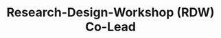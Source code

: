 ---
layout: post

weight: 100

name: Pranav Misri

title: Research-Design-Workshop (RDW) Co-Lead

img: /assets/images/members/pranav.jpg

email: pranav2256@gmail.com

biography: >
  Pranav Misri is a 2nd year student in Materials Engineering. After working as a junior member of the vessel team in his first year at UBC, Pranav rejoined Chem-E-Car as co-lead of the Research-Design-Workshop Team. He is also currently enrolled in the Research Initiative Program under Professor Edouard Asselin's guidance working in labs assisting upper year Materials Engineering students with various projects. 
  
linkedin: https://www.linkedin.com/in/pranav-misri-b45015146/
---